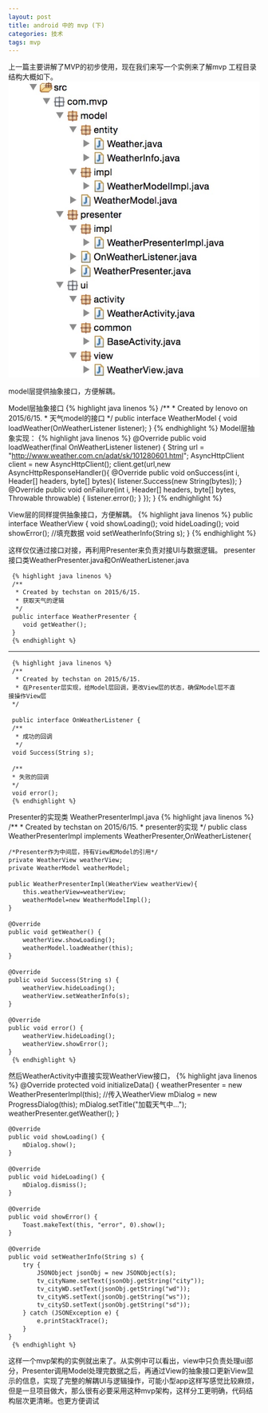 ```yaml
---
layout: post
title: android 中的 mvp (下)
categories: 技术
tags: mvp
---
```


   上一篇主要讲解了MVP的初步使用，现在我们来写一个实例来了解mvp
工程目录结构大概如下。
	![mvp](/images/mvpimage.png)
	
   model层提供抽象接口，方便解耦。
   
   Model层抽象接口
   {% highlight java linenos %}
   	/**
 	* Created by lenovo on 2015/6/15.
 	* 天气model的接口
 	*/
	public interface WeatherModel {
    	void loadWeather(OnWeatherListener listener);
	}
	{% endhighlight %}
   Model层抽象实现：
    {% highlight java linenos %}
   	@Override
    public void loadWeather(final OnWeatherListener listener) {
        	String url = "http://www.weather.com.cn/adat/sk/101280601.html";
        	AsyncHttpClient client = new AsyncHttpClient();
        	client.get(url,new AsyncHttpResponseHandler(){
            @Override
            public void onSuccess(int i, Header[] headers, byte[] bytes){
                listener.Success(new String(bytes));
            }
            @Override
            public void onFailure(int i, Header[] headers, byte[] bytes, Throwable throwable) {
                listener.error();
            }
        });
    }
    {% endhighlight %}
    
    
   View层的同样提供抽象接口，方便解耦。
   	{% highlight java linenos %}
   	public interface WeatherView {
    	void showLoading();
    	void hideLoading();
    	void showError();
    	//填充数据
    	void setWeatherInfo(String s);
	}
	{% endhighlight %}

	
这样仅仅通过接口对接，再利用Presenter来负责对接UI与数据逻辑。
	 presenter接口类WeatherPresenter.java和OnWeatherListener.java
	 
	 {% highlight java linenos %}
	 /**
 	  * Created by techstan on 2015/6/15.
 	  * 获取天气的逻辑
 	  */
	 public interface WeatherPresenter {
   		void getWeather();
	 }
	 {% endhighlight %}
-------------------------------------------
	 
	 {% highlight java linenos %}
	 /**
 	  * Created by techstan on 2015/6/15.
	  * 在Presenter层实现，给Model层回调，更改View层的状态，确保Model层不直       接操作View层
 	 */
	 
	 public interface OnWeatherListener {
     /**
      * 成功的回调
      */
     void Success(String s);

     /**
     * 失败的回调
     */
     void error();
	 {% endhighlight %}
	
   Presenter的实现类  WeatherPresenterImpl.java
    {% highlight java linenos %}
	/**
     * Created by techstan on 2015/6/15.
     * presenter的实现
     */
	public class WeatherPresenterImpl implements WeatherPresenter,OnWeatherListener{

    /*Presenter作为中间层，持有View和Model的引用*/
    private WeatherView weatherView;
    private WeatherModel weatherModel;

    public WeatherPresenterImpl(WeatherView weatherView){
        this.weatherView=weatherView;
        weatherModel=new WeatherModelImpl();
    }

    @Override
    public void getWeather() {
        weatherView.showLoading();
        weatherModel.loadWeather(this);
    }

    @Override
    public void Success(String s) {
        weatherView.hideLoading();
        weatherView.setWeatherInfo(s);
    }

    @Override
    public void error() {
        weatherView.hideLoading();
        weatherView.showError();
    }
     {% endhighlight %}
   然后WeatherActivity中直接实现WeatherView接口，
   {% highlight java linenos %}
  	@Override
	protected void initializeData() {
		 weatherPresenter = new WeatherPresenterImpl(this); //传入WeatherView
		 mDialog = new ProgressDialog(this);
		 mDialog.setTitle("加载天气中...");
		 weatherPresenter.getWeather();
	}

	@Override
	public void showLoading() {
		mDialog.show();
	}

	@Override
	public void hideLoading() {
		mDialog.dismiss();
	}

	@Override
	public void showError() {
		Toast.makeText(this, "error", 0).show();
	}

	@Override
	public void setWeatherInfo(String s) {
		try {
			JSONObject jsonObj = new JSONObject(s);
			tv_cityName.setText(jsonObj.getString("city"));
			tv_cityWD.setText(jsonObj.getString("wd"));
			tv_cityWS.setText(jsonObj.getString("ws"));
			tv_citySD.setText(jsonObj.getString("sd"));
		} catch (JSONException e) {
			e.printStackTrace();
		}
	}
	 {% endhighlight %}

这样一个mvp架构的实例就出来了。从实例中可以看出，view中只负责处理ui部分，Presenter调用Model处理完数据之后，再通过View的抽象接口更新View显示的信息，实现了完整的解耦UI与逻辑操作，可能小型app这样写感觉比较麻烦，但是一旦项目做大，那么很有必要采用这种mvp架构，这样分工更明确，代码结构层次更清晰。也更方便调试

